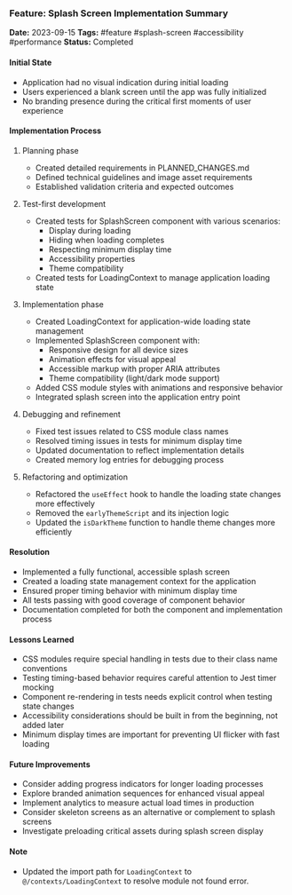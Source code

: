 ### Feature: Splash Screen Implementation Summary
**Date:** 2023-09-15
**Tags:** #feature #splash-screen #accessibility #performance
**Status:** Completed

#### Initial State
- Application had no visual indication during initial loading
- Users experienced a blank screen until the app was fully initialized
- No branding presence during the critical first moments of user experience

#### Implementation Process
1. Planning phase
   - Created detailed requirements in PLANNED_CHANGES.md
   - Defined technical guidelines and image asset requirements
   - Established validation criteria and expected outcomes

2. Test-first development
   - Created tests for SplashScreen component with various scenarios:
     - Display during loading
     - Hiding when loading completes
     - Respecting minimum display time
     - Accessibility properties
     - Theme compatibility
   - Created tests for LoadingContext to manage application loading state

3. Implementation phase
   - Created LoadingContext for application-wide loading state management
   - Implemented SplashScreen component with:
     - Responsive design for all device sizes
     - Animation effects for visual appeal
     - Accessible markup with proper ARIA attributes
     - Theme compatibility (light/dark mode support)
   - Added CSS module styles with animations and responsive behavior
   - Integrated splash screen into the application entry point

4. Debugging and refinement
   - Fixed test issues related to CSS module class names
   - Resolved timing issues in tests for minimum display time
   - Updated documentation to reflect implementation details
   - Created memory log entries for debugging process

5. Refactoring and optimization
   - Refactored the `useEffect` hook to handle the loading state changes more effectively
   - Removed the `earlyThemeScript` and its injection logic
   - Updated the `isDarkTheme` function to handle theme changes more efficiently

#### Resolution
- Implemented a fully functional, accessible splash screen
- Created a loading state management context for the application
- Ensured proper timing behavior with minimum display time
- All tests passing with good coverage of component behavior
- Documentation completed for both the component and implementation process

#### Lessons Learned
- CSS modules require special handling in tests due to their class name conventions
- Testing timing-based behavior requires careful attention to Jest timer mocking
- Component re-rendering in tests needs explicit control when testing state changes
- Accessibility considerations should be built in from the beginning, not added later
- Minimum display times are important for preventing UI flicker with fast loading

#### Future Improvements
- Consider adding progress indicators for longer loading processes
- Explore branded animation sequences for enhanced visual appeal
- Implement analytics to measure actual load times in production
- Consider skeleton screens as an alternative or complement to splash screens
- Investigate preloading critical assets during splash screen display

#### Note
- Updated the import path for `LoadingContext` to `@/contexts/LoadingContext` to resolve module not found error.
